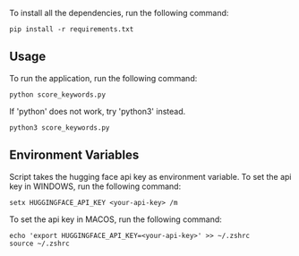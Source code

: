 To install all the dependencies, run the following command:
```
pip install -r requirements.txt
```
## Usage
To run the application, run the following command:
```
python score_keywords.py
```

If 'python' does not work, try 'python3' instead.
```
python3 score_keywords.py
```

## Environment Variables

Script takes the hugging face api key as environment variable. 
To set the api key in WINDOWS, run the following command:
```
setx HUGGINGFACE_API_KEY <your-api-key> /m
```
To set the api key in MACOS, run the following command:
```
echo 'export HUGGINGFACE_API_KEY=<your-api-key>' >> ~/.zshrc
source ~/.zshrc
```